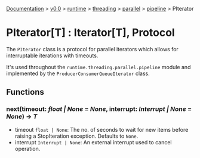 [Documentation](/docs/documentation.md) >
 [v0.0](/docs/0.0/version.md) >
  [runtime](/docs/0.0/runtime/module.md) >
   [threading](/docs/0.0/runtime/threading/module.md) >
    [parallel](/docs/0.0/runtime/threading/parallel/module.md) >
     [pipeline](/docs/0.0/runtime/threading/parallel/module.md) >
      PIterator

# PIterator[T] : Iterator[T], Protocol

The `PIterator` class is a protocol for parallel iterators which allows for interruptable iterations with timeouts.

It's used throughout the `runtime.threading.parallel.pipeline` module and implemented by the `ProducerConsumerQueueIterator` class.

## Functions

### next(timeout: _float | None_ = _None_, interrupt: _Interrupt | None_ = _None_) -> _T_

- timeout `float | None`: The no. of seconds to wait for new items before raising a StopIteration exception. Defaults to `None`.
- interrupt `Interrupt | None`: An external interrupt used to cancel operation.